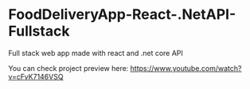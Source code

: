 # FoodDeliveryApp-React-.NetAPI-Fullstack
Full stack web app made with react and .net core API

You can check project preview here: https://www.youtube.com/watch?v=cFvK7146VSQ
